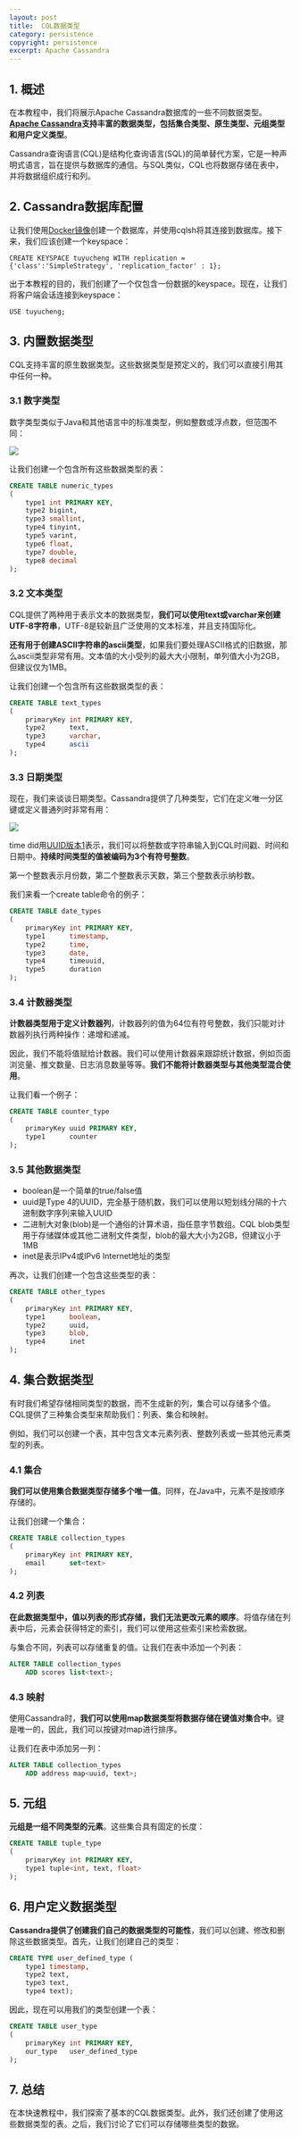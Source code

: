```yaml
---
layout: post
title:  CQL数据类型
category: persistence
copyright: persistence
excerpt: Apache Cassandra
---
```


## 1. 概述

在本教程中，我们将展示Apache Cassandra数据库的一些不同数据类型。**[Apache Cassandra](https://www.baeldung.com/cassandra-with-java)支持丰富的数据类型，包括集合类型、原生类型、元组类型和用户定义类型**。

Cassandra查询语言(CQL)是结构化查询语言(SQL)的简单替代方案，它是一种声明式语言，旨在提供与数据库的通信。与SQL类似，CQL也将数据存储在表中，并将数据组织成行和列。

## 2. Cassandra数据库配置

让我们使用[Docker镜像](https://hub.docker.com/r/bitnami/cassandra/)创建一个数据库，并使用cqlsh将其连接到数据库。接下来，我们应该创建一个keyspace：

```shell
CREATE KEYSPACE tuyucheng WITH replication = {'class':'SimpleStrategy', 'replication_factor' : 1};
```

出于本教程的目的，我们创建了一个仅包含一份数据的keyspace。现在，让我们将客户端会话连接到keyspace：

```shell
USE tuyucheng;
```

## 3. 内置数据类型

CQL支持丰富的原生数据类型。这些数据类型是预定义的，我们可以直接引用其中任何一种。

### 3.1 数字类型

数字类型类似于Java和其他语言中的标准类型，例如整数或浮点数，但范围不同：

![](/assets/images/2025/persistence/cassandradatatypes01.png)

让我们创建一个包含所有这些数据类型的表：

```sql
CREATE TABLE numeric_types
(
    type1 int PRIMARY KEY,
    type2 bigint,
    type3 smallint,
    type4 tinyint,
    type5 varint,
    type6 float,
    type7 double,
    type8 decimal
);
```

### 3.2 文本类型

CQL提供了两种用于表示文本的数据类型，**我们可以使用text或varchar来创建UTF-8字符串**，UTF-8是较新且广泛使用的文本标准，并且支持国际化。

**还有用于创建ASCII字符串的ascii类型**，如果我们要处理ASCII格式的旧数据，那么ascii类型非常有用。文本值的大小受列的最大大小限制，单列值大小为2GB，但建议仅为1MB。

让我们创建一个包含所有这些数据类型的表：

```sql
CREATE TABLE text_types
(
    primaryKey int PRIMARY KEY,
    type2      text,
    type3      varchar,
    type4      ascii
);
```

### 3.3 日期类型

现在，我们来谈谈日期类型。Cassandra提供了几种类型，它们在定义唯一分区键或定义普通列时非常有用：

![](/assets/images/2025/persistence/cassandradatatypes02.png)

time did用[UUID版本1](https://en.wikipedia.org/wiki/Universally_unique_identifier)表示，我们可以将整数或字符串输入到CQL时间戳、时间和日期中。**持续时间类型的值被编码为3个有符号整数**。

第一个整数表示月份数，第二个整数表示天数，第三个整数表示纳秒数。

我们来看一个create table命令的例子：

```sql
CREATE TABLE date_types
(
    primaryKey int PRIMARY KEY,
    type1      timestamp,
    type2      time,
    type3      date,
    type4      timeuuid,
    type5      duration
);
```

### 3.4 计数器类型

**计数器类型用于定义计数器列**，计数器列的值为64位有符号整数，我们只能对计数器列执行两种操作：递增和递减。

因此，我们不能将值赋给计数器。我们可以使用计数器来跟踪统计数据，例如页面浏览量、推文数量、日志消息数量等等。**我们不能将计数器类型与其他类型混合使用**。

让我们看一个例子：

```sql
CREATE TABLE counter_type
(
    primaryKey uuid PRIMARY KEY,
    type1      counter
);
```

### 3.5 其他数据类型

- boolean是一个简单的true/false值
- uuid是Type 4的UUID，完全基于随机数，我们可以使用以短划线分隔的十六进制数字序列来输入UUID
- 二进制大对象(blob)是一个通俗的计算术语，指任意字节数组。CQL blob类型用于存储媒体或其他二进制文件类型，blob的最大大小为2GB，但建议小于1MB
- inet是表示IPv4或IPv6 Internet地址的类型

再次，让我们创建一个包含这些类型的表：

```sql
CREATE TABLE other_types
(
    primaryKey int PRIMARY KEY,
    type1      boolean,
    type2      uuid,
    type3      blob,
    type4      inet
);
```

## 4. 集合数据类型

有时我们希望存储相同类型的数据，而不生成新的列，集合可以存储多个值。CQL提供了三种集合类型来帮助我们：列表、集合和映射。

例如，我们可以创建一个表，其中包含文本元素列表、整数列表或一些其他元素类型的列表。

### 4.1 集合

**我们可以使用集合数据类型存储多个唯一值**。同样，在Java中，元素不是按顺序存储的。

让我们创建一个集合：

```sql
CREATE TABLE collection_types
(
    primaryKey int PRIMARY KEY,
    email      set<text>
);
```

### 4.2 列表

**在此数据类型中，值以列表的形式存储，我们无法更改元素的顺序**。将值存储在列表中后，元素会获得特定的索引，我们可以使用这些索引来检索数据。

与集合不同，列表可以存储重复的值。让我们在表中添加一个列表：

```sql
ALTER TABLE collection_types
    ADD scores list<text>;
```

### 4.3 映射

使用Cassandra时，**我们可以使用map数据类型将数据存储在键值对集合中**。键是唯一的，因此，我们可以按键对map进行排序。

让我们在表中添加另一列：

```sql
ALTER TABLE collection_types
    ADD address map<uuid, text>;
```

## 5. 元组

**元组是一组不同类型的元素**。这些集合具有固定的长度：

```sql
CREATE TABLE tuple_type
(
    primaryKey int PRIMARY KEY,
    type1 tuple<int, text, float>
);
```

## 6. 用户定义数据类型

**Cassandra提供了创建我们自己的数据类型的可能性**，我们可以创建、修改和删除这些数据类型。首先，让我们创建自己的类型：

```sql
CREATE TYPE user_defined_type (
    type1 timestamp,
    type2 text,
    type3 text,
    type4 text);
```

因此，现在可以用我们的类型创建一个表：

```sql
CREATE TABLE user_type
(
    primaryKey int PRIMARY KEY,
    our_type   user_defined_type
);
```

## 7. 总结

在本快速教程中，我们探索了基本的CQL数据类型。此外，我们还创建了使用这些数据类型的表。之后，我们讨论了它们可以存储哪些类型的数据。